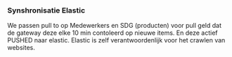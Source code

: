 ### Synshronisatie Elastic
We passen pull to op Medewerkers en SDG (producten) voor pull geld dat de gateway deze elke 10 min contoleerd op nieuwe items. En deze actief PUSHED naar elastic. Elastic is zelf verantwoordenlijk voor het crawlen van websites.

